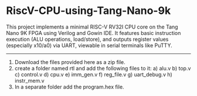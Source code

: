 # RiscV-CPU-using-Tang-Nano-9k
This project implements a minimal RISC-V RV32I CPU core on the Tang Nano 9K FPGA using Verilog and Gowin IDE. It features basic instruction execution (ALU operations, load/store), and outputs register values (especially x10/a0) via UART, viewable in serial terminals like PuTTY.

-----------------------------------------------------------------------------------------------------------------------------------------------
1) Download the files provided here as a zip file.
2) create a folder named rtl and add the following files to it:
     a) alu.v
     b) top.v
     c) control.v
     d) cpu.v
     e) imm_gen.v
     f) reg_file.v
     g) uart_debug.v
     h) instr_mem.v
3) In a separate folder add the program.hex file.
